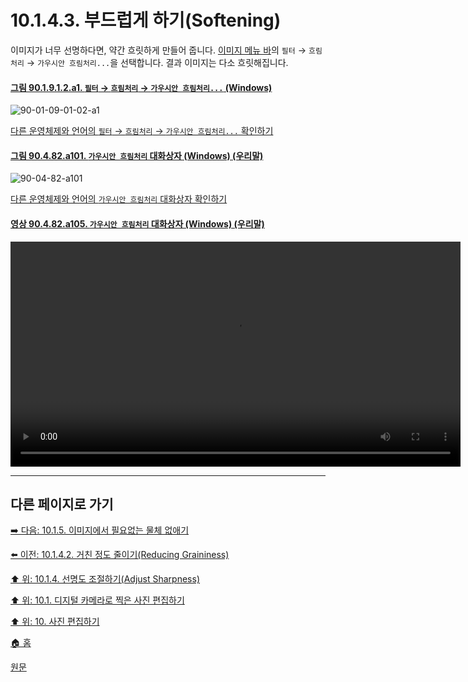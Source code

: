 # 10.1.4.3. 부드럽게 하기(Softening)
이미지가 너무 선명하다면, 약간 흐릿하게 만들어 줍니다. [이미지 메뉴 바](./03-02-02-02-image-menu.md)의 `필터` → `흐림처리` → `가우시안 흐림처리...`을 선택합니다. 결과 이미지는 다소 흐릿해집니다.

<a id="90-01-09-01-02-a1"></a>

#### [그림 90.1.9.1.2.a1. `필터` → `흐림처리` → `가우시안 흐림처리...` (Windows)](./90-01-09-01-02-gaussian_blur.md#90-01-09-01-02-a1)
![90-01-09-01-02-a1](https://github.com/wonder13662/gimp/assets/15767104/6ce59f61-1e4a-4d6e-a14c-32b2ffe1cb77)

[다른 운영체제와 언어의 `필터` → `흐림처리` → `가우시안 흐림처리...` 확인하기](./90-01-09-01-02-gaussian_blur.md#90-01-09-01-02-a2)

<a id="90-04-82-a101"></a>

#### [그림 90.4.82.a101. `가우시안 흐림처리` 대화상자 (Windows) (우리말)](./90-04-82-gaussian_blur.md#90-04-82-a101)
![90-04-82-a101](https://github.com/wonder13662/gimp/assets/15767104/b1edba3b-1764-42a5-a6be-0c03be3b662a)

[다른 운영체제와 언어의 `가우시안 흐림처리` 대화상자 확인하기](./90-04-82-gaussian_blur.md#90-04-82-a102)

<a id="90-04-82-a105"></a>

#### [영상 90.4.82.a105. `가우시안 흐림처리` 대화상자 (Windows) (우리말)](./90-04-82-gaussian_blur.md#90-04-82-a105)
<video controls="controls" width="720" src="https://github.com/wonder13662/gimp/assets/15767104/4591eca0-d7ee-4e82-81f3-3081031b7676"></video>

***

## 다른 페이지로 가기

[➡️ 다음: 10.1.5. 이미지에서 필요없는 물체 없애기](./10-01-05-00-removing_unwanted_objects_from_an_image.md)

[⬅️ 이전: 10.1.4.2. 거친 정도 줄이기(Reducing Graininess)](./10-01-04-02-reducing_graininess.md)

[⬆️ 위: 10.1.4. 선명도 조절하기(Adjust Sharpness)](./10-01-04-00-adjusting_sharpness.md)

[⬆️ 위: 10.1. 디지털 카메라로 찍은 사진 편집하기](./10-01-00-working-with-digital-camera-photos.md)

[⬆️ 위: 10. 사진 편집하기](./10-00-enhancing-photographs.md)

[🏠 홈](./00-home.md)

[원문](https://docs.gimp.org/2.10/ko/gimp-imaging-photos.html#gimp-using-photography-unblurring)
